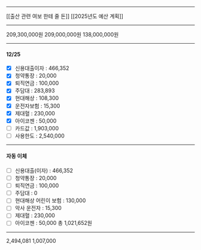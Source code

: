 ***
[[출산 관련 여보 한테 줄 돈]]
[[2025년도 예산 계획]]
***
209,300,000원
209,000,000원
138,000,000원
***
#### 12/25
- [x] 신용대출이자 : 466,352
- [x] 청약통장 : 20,000
- [x] 퇴직연금 : 100,000
- [x] 주담대 : 283,893
- [x] 현대해상 : 108,300
- [x] 운전자보험 : 15,300
- [x] 제대혈 : 230,000 
- [x] 아이코젠 : 50,000
- [ ] 카드값 : 1,903,000
- [ ] 사용한도 : 2,540,000
***
#### 자동 이체
- [ ] 신용대출(이자) : 466,352
- [ ] 청약통장 : 20,000
- [ ] 퇴직연금 : 100,000
- [ ] 주담대 : 0
- [ ] 현대해상 어린이 보험 : 130,000
- [ ] 악사 운전자 : 15,300
- [ ] 제대혈 : 230,000
- [ ] 아이코젠 : 50,000
총 1,021,652원
***

2,494,081
1,007,000

